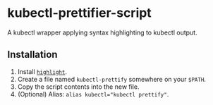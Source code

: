 # kubectl-prettifier-script
 A kubectl wrapper applying syntax highlighting to kubectl output.

## Installation

1. Install [`highlight`][1].
1. Create a file named `kubectl-prettify` somewhere on your `$PATH`.
1. Copy the script contents into the new file.
1. (Optional) Alias: `alias kubectl="kubectl prettify"`.


[1]: http://manpages.ubuntu.com/manpages/cosmic/man1/highlight.1.html
